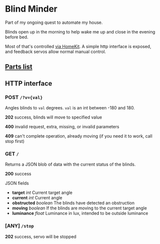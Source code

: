 # Blind Minder

Part of my ongoing quest to automate my house.

Blinds open up in the morning to help wake me up and close in the evening before bed.

Most of that's controlled [via HomeKit](https://github.com/apexskier/my-homebridge). A simple
http interface is exposed, and feedback servos allow normal manual control.

## [Parts list](https://www.adafruit.com/wishlists?wid=417600)

## HTTP interface

### POST `/?v={val}`

Angles blinds to `val` degrees. `val` is an int between -180 and 180.

**202** success, blinds will move to specified value

**400** invalid request, extra, missing, or invalid parameters

**409** can't complete operation, already moving (if you need it to work, call stop first)

### GET `/`

Returns a JSON blob of data with the current status of the blinds.

**200** success

JSON fields
- **target** _int_ Current target angle
- **current** _int_ Current angle
- **obstructed** _boolean_ The blinds have detected an obstruction
- **moving** _boolean_ If the blinds are moving to the current target angle
- **luminance** _float_ Luminance in lux, intended to be outside luminance

### [ANY] `/stop`

**202** success, servo will be stopped
